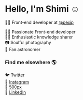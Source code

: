 # Hello, I'm Shimi ☺️

👨‍💻 Front-end developer at [@pexip](https://gitlab.com/pexip)

👨‍💻 Passionate Front-end developer<br>
👨‍🏫 Enthusiastic knowledge sharer<br>
📷 Soulful photography<br>
🔭 Fan astronomer<br>


### Find me elsewhere 🌎

🐦 [Twitter](https://twitter.com/shimizacken) <br>
🤳 [Instagram](https://instagram.com/shimizacken) <br>
📸 [500px](https://500px.com/shimizacken)<br>
💼 [LinkedIn](https://www.linkedin.com/in/shimizacken) <br>
